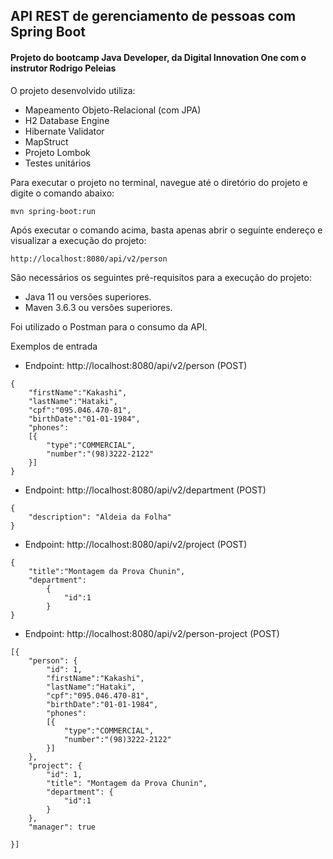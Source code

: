 <h2>API REST de gerenciamento de pessoas com Spring Boot</h2>
<h4>Projeto do bootcamp Java Developer, da Digital Innovation One com o instrutor Rodrigo Peleias</h4>

O projeto desenvolvido utiliza:

* Mapeamento Objeto-Relacional (com JPA) 
* H2 Database Engine
* Hibernate Validator
* MapStruct
* Projeto Lombok
* Testes unitários

Para executar o projeto no terminal, navegue até o diretório do projeto e digite o comando abaixo:

```shell script
mvn spring-boot:run 
```

Após executar o comando acima, basta apenas abrir o seguinte endereço e visualizar a execução do projeto:

```
http://localhost:8080/api/v2/person
```


São necessários os seguintes pré-requisitos para a execução do projeto:

* Java 11 ou versões superiores.
* Maven 3.6.3 ou versões superiores.


Foi utilizado o Postman para o consumo da API.

Exemplos de entrada

* Endpoint: http://localhost:8080/api/v2/person (POST)
```
{
	"firstName":"Kakashi",
	"lastName":"Hataki",
	"cpf":"095.046.470-81",
	"birthDate":"01-01-1984",
	"phones":
	[{
		"type":"COMMERCIAL",
		"number":"(98)3222-2122"
	}]
}
```

* Endpoint: http://localhost:8080/api/v2/department (POST)
```
{
    "description": "Aldeia da Folha"
}
```

* Endpoint: http://localhost:8080/api/v2/project (POST)
```
{
    "title":"Montagem da Prova Chunin",
    "department":
        {
            "id":1
        }
}
```

* Endpoint: http://localhost:8080/api/v2/person-project (POST)
```
[{
    "person": {
        "id": 1,
        "firstName":"Kakashi",
        "lastName":"Hataki",
        "cpf":"095.046.470-81",
        "birthDate":"01-01-1984",
        "phones":
        [{
            "type":"COMMERCIAL",
            "number":"(98)3222-2122"
        }]
    },
    "project": {
        "id": 1,
        "title": "Montagem da Prova Chunin",
        "department": {
            "id":1
        }
    },
    "manager": true
	
}]
```



